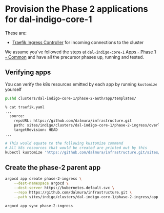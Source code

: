 # Provision the Phase 2 applications for dal-indigo-core-1

These are:
* [Traefik Ingress Controller](https://doc.traefik.io/traefik/providers/kubernetes-ingress/) for incoming connections to the cluster

We assume you've followed the steps at [`dal-indigo-core-1` Apps - Phase 1 - Common](INDIGO-CORE-1-APPS-PHASE-1.md) and have all the precursor phases up, running and tested.

## Verifying apps

You can verify the k8s resources emitted by each app by running `kustomize` yourself
```bash
pushd clusters/dal-indigo-core-1/phase-2-auth/app/templates/

% cat traefik.yaml
...
  source:
    repoURL: https://github.com/dalmura/infrastructure.git
    path: sites/indigo/clusters/dal-indigo-core-1/phase-2-ingress/overlays/traefik
    targetRevision: HEAD
...

# This would equate to the following kustomize command
# All k8s resources that would be created are printed out by this
kubectl kustomize 'https://github.com/dalmura/infrastructure.git/sites/indigo/clusters/dal-indigo-core-1/phase-2-ingress/overlays/traefik?ref=HEAD'
```

## Create the phase-2 parent app
```bash
argocd app create phase-2-ingress \
    --dest-namespace argocd \
    --dest-server https://kubernetes.default.svc \
    --repo https://github.com/dalmura/infrastructure.git \
    --path sites/indigo/clusters/dal-indigo-core-1/phase-2-ingress/app

argocd app sync phase-2-ingress
```
